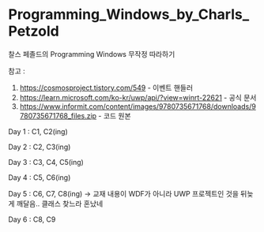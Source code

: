 # Programming_Windows_by_Charls_Petzold
찰스 페졸드의 Programming Windows 무작정 따라하기

참고 :

1) https://cosmosproject.tistory.com/549                                                        - 이벤트 핸들러
2) https://learn.microsoft.com/ko-kr/uwp/api/?view=winrt-22621                                  - 공식 문서
3) https://www.informit.com/content/images/9780735671768/downloads/9780735671768_files.zip      - 코드 원본


Day 1 : C1, C2(ing)

Day 2 : C2, C3(ing)

Day 3 : C3, C4, C5(ing)

Day 4 : C5, C6(ing)

Day 5 : C6, C7, C8(ing) -> 교재 내용이 WDF가 아니라 UWP 프로젝트인 것을 뒤늦게 깨달음.. 클래스 찾느라 혼났네

Day 6 : C8, C9

